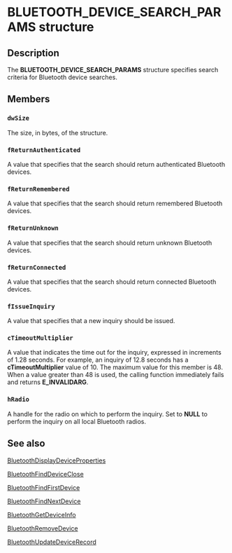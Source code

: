 # BLUETOOTH_DEVICE_SEARCH_PARAMS structure

## Description

The **BLUETOOTH_DEVICE_SEARCH_PARAMS** structure specifies search criteria for Bluetooth device searches.

## Members

### `dwSize`

The size, in bytes, of the structure.

### `fReturnAuthenticated`

A value that specifies that the search should return authenticated Bluetooth devices.

### `fReturnRemembered`

A value that specifies that the search should return remembered Bluetooth devices.

### `fReturnUnknown`

A value that specifies that the search should return unknown Bluetooth devices.

### `fReturnConnected`

A value that specifies that the search should return connected Bluetooth devices.

### `fIssueInquiry`

A value that specifies that a new inquiry should be issued.

### `cTimeoutMultiplier`

A value that indicates the time out for the inquiry, expressed in increments of 1.28 seconds. For example, an inquiry of 12.8 seconds has a **cTimeoutMultiplier** value of 10. The maximum value for this member is 48. When a value greater than 48 is used, the calling function immediately fails and returns **E_INVALIDARG**.

### `hRadio`

A handle for the radio on which to perform the inquiry. Set to **NULL** to perform the inquiry on all local Bluetooth radios.

## See also

[BluetoothDisplayDeviceProperties](https://learn.microsoft.com/windows/desktop/api/bluetoothapis/nf-bluetoothapis-bluetoothdisplaydeviceproperties)

[BluetoothFindDeviceClose](https://learn.microsoft.com/windows/desktop/api/bluetoothapis/nf-bluetoothapis-bluetoothfinddeviceclose)

[BluetoothFindFirstDevice](https://learn.microsoft.com/windows/desktop/api/bluetoothapis/nf-bluetoothapis-bluetoothfindfirstdevice)

[BluetoothFindNextDevice](https://learn.microsoft.com/windows/desktop/api/bluetoothapis/nf-bluetoothapis-bluetoothfindnextdevice)

[BluetoothGetDeviceInfo](https://learn.microsoft.com/windows/desktop/api/bluetoothapis/nf-bluetoothapis-bluetoothgetdeviceinfo)

[BluetoothRemoveDevice](https://learn.microsoft.com/windows/desktop/api/bluetoothapis/nf-bluetoothapis-bluetoothremovedevice)

[BluetoothUpdateDeviceRecord](https://learn.microsoft.com/windows/desktop/api/bluetoothapis/nf-bluetoothapis-bluetoothupdatedevicerecord)